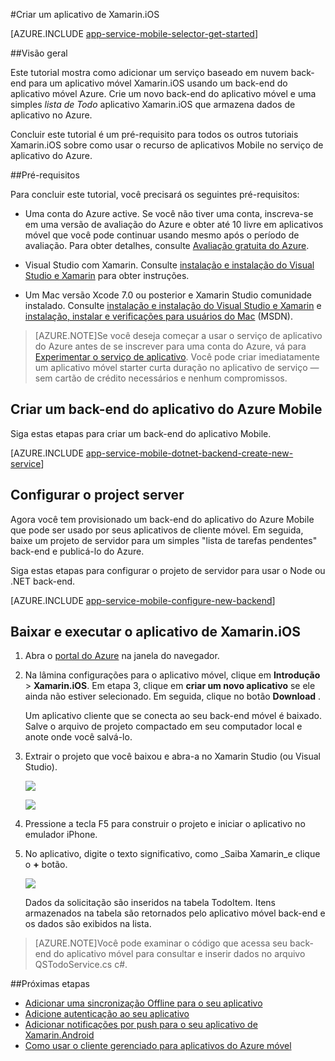 <properties
    pageTitle="Introdução aos aplicativos do Azure aplicativo serviço Mobile para aplicativos de Xamarin.iOS | Microsoft Azure"
    description="Siga este tutorial para começar com o uso de aplicativos móveis para desenvolvimento de Xamarin.iOS."
    services="app-service\mobile"
    documentationCenter="xamarin"
    authors="adrianhall"
    manager="dwrede"
    editor=""/>

<tags
    ms.service="app-service-mobile"
    ms.workload="na"
    ms.tgt_pltfrm="mobile-xamarin-ios"
    ms.devlang="dotnet"
    ms.topic="hero-article"
    ms.date="10/01/2016"
    ms.author="adrianha"/>


#<a name="create-a-xamarinios-app"></a>Criar um aplicativo de Xamarin.iOS

[AZURE.INCLUDE [app-service-mobile-selector-get-started](../../includes/app-service-mobile-selector-get-started.md)]

##<a name="overview"></a>Visão geral

Este tutorial mostra como adicionar um serviço baseado em nuvem back-end para um aplicativo móvel Xamarin.iOS usando um back-end do aplicativo móvel Azure.  Crie um novo back-end do aplicativo móvel e uma simples _lista de Todo_ aplicativo Xamarin.iOS que armazena dados de aplicativo no Azure.

Concluir este tutorial é um pré-requisito para todos os outros tutoriais Xamarin.iOS sobre como usar o recurso de aplicativos Mobile no serviço de aplicativo do Azure.

##<a name="prerequisites"></a>Pré-requisitos

Para concluir este tutorial, você precisará os seguintes pré-requisitos:

* Uma conta do Azure active. Se você não tiver uma conta, inscreva-se em uma versão de avaliação do Azure e obter até 10 livre em aplicativos móvel que você pode continuar usando mesmo após o período de avaliação. Para obter detalhes, consulte [Avaliação gratuita do Azure](https://azure.microsoft.com/pricing/free-trial/).

* Visual Studio com Xamarin. Consulte [instalação e instalação do Visual Studio e Xamarin](https://msdn.microsoft.com/library/mt613162.aspx) para obter instruções.

* Um Mac versão Xcode 7.0 ou posterior e Xamarin Studio comunidade instalado. Consulte [instalação e instalação do Visual Studio e Xamarin](https://msdn.microsoft.com/library/mt613162.aspx) e [instalação, instalar e verificações para usuários do Mac](https://msdn.microsoft.com/library/mt488770.aspx) (MSDN).

>[AZURE.NOTE]Se você deseja começar a usar o serviço de aplicativo do Azure antes de se inscrever para uma conta do Azure, vá para [Experimentar o serviço de aplicativo](https://tryappservice.azure.com/?appServiceName=mobile). Você pode criar imediatamente um aplicativo móvel starter curta duração no aplicativo de serviço — sem cartão de crédito necessários e nenhum compromissos.

## <a name="create-an-azure-mobile-app-backend"></a>Criar um back-end do aplicativo do Azure Mobile

Siga estas etapas para criar um back-end do aplicativo Mobile.

[AZURE.INCLUDE [app-service-mobile-dotnet-backend-create-new-service](../../includes/app-service-mobile-dotnet-backend-create-new-service.md)]

## <a name="configure-the-server-project"></a>Configurar o project server

Agora você tem provisionado um back-end do aplicativo do Azure Mobile que pode ser usado por seus aplicativos de cliente móvel. Em seguida, baixe um projeto de servidor para um simples "lista de tarefas pendentes" back-end e publicá-lo do Azure.

Siga estas etapas para configurar o projeto de servidor para usar o Node ou .NET back-end.

[AZURE.INCLUDE [app-service-mobile-configure-new-backend](../../includes/app-service-mobile-configure-new-backend.md)]

## <a name="download-and-run-the-xamarinios-app"></a>Baixar e executar o aplicativo de Xamarin.iOS

1. Abra o [portal do Azure] na janela do navegador.

2. Na lâmina configurações para o aplicativo móvel, clique em **Introdução** > **Xamarin.iOS**. Em etapa 3, clique em **criar um novo aplicativo** se ele ainda não estiver selecionado.  Em seguida, clique no botão **Download** .

    Um aplicativo cliente que se conecta ao seu back-end móvel é baixado. Salve o arquivo de projeto compactado em seu computador local e anote onde você salvá-lo.

3. Extrair o projeto que você baixou e abra-a no Xamarin Studio (ou Visual Studio).

    ![][9]

    ![][8]

4. Pressione a tecla F5 para construir o projeto e iniciar o aplicativo no emulador iPhone.

5. No aplicativo, digite o texto significativo, como _Saiba Xamarin_e clique o **+** botão.

    ![][10]

    Dados da solicitação são inseridos na tabela TodoItem. Itens armazenados na tabela são retornados pelo aplicativo móvel back-end e os dados são exibidos na lista.

>[AZURE.NOTE]Você pode examinar o código que acessa seu back-end do aplicativo móvel para consultar e inserir dados no arquivo QSTodoService.cs c#.

##<a name="next-steps"></a>Próximas etapas

* [Adicionar uma sincronização Offline para o seu aplicativo](app-service-mobile-xamarin-ios-get-started-offline-data.md)
* [Adicione autenticação ao seu aplicativo](app-service-mobile-xamarin-ios-get-started-users.md)
* [Adicionar notificações por push para o seu aplicativo de Xamarin.Android](app-service-mobile-xamarin-ios-get-started-push.md)
* [Como usar o cliente gerenciado para aplicativos do Azure móvel](app-service-mobile-dotnet-how-to-use-client-library.md)

<!-- Anchors. -->
[Getting started with mobile app backends]:#getting-started
[Create a new mobile app backend]:#create-new-service
[Next Steps]:#next-steps

<!-- Images. -->
[6]: ./media/app-service-mobile-xamarin-ios-get-started/xamarin-ios-quickstart.png
[8]: ./media/app-service-mobile-xamarin-ios-get-started/mobile-xamarin-project-ios-vs.png
[9]: ./media/app-service-mobile-xamarin-ios-get-started/mobile-xamarin-project-ios-xs.png
[10]: ./media/app-service-mobile-xamarin-ios-get-started/mobile-quickstart-startup-ios.png

<!-- URLs. -->
[Portal do Azure]: https://portal.azure.com/
